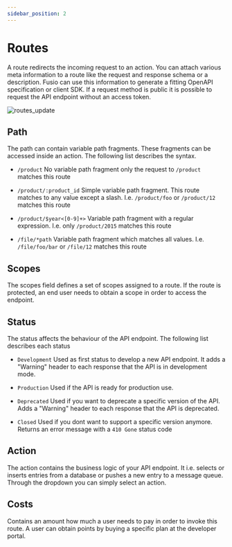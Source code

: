 ```yaml
---
sidebar_position: 2
---
```


# Routes

A route redirects the incoming request to an action. You can attach various meta information to a
route like the request and response schema or a description. Fusio can use this information to generate a fitting
OpenAPI specification or client SDK. If a request method is public it is possible to request the API endpoint without an
access token.

![routes_update](/img/backend/api/routes_update.png)

## Path

The path can contain variable path fragments. These fragments can be accessed inside an action.
The following list describes the syntax.

* `/product`
  No variable path fragment only the request to `/product` matches this route

* `/product/:product_id`
  Simple variable path fragment. This route matches to any value except a slash. I.e. `/product/foo` or `/product/12`
  matches this route

* `/product/$year<[0-9]+>`
  Variable path fragment with a regular expression. I.e. only `/product/2015` matches this route

* `/file/*path`
  Variable path fragment which matches all values. I.e. `/file/foo/bar` or `/file/12` matches this route

## Scopes

The scopes field defines a set of scopes assigned to a route. If the route is protected, an end user needs
to obtain a scope in order to access the endpoint.

## Status

The status affects the behaviour of the API endpoint. The following list describes each status

* `Development`
  Used as first status to develop a new API endpoint. It adds a "Warning" header to each response that the API is in
  development mode.

* `Production`
  Used if the API is ready for production use.

* `Deprecated`
  Used if you want to deprecate a specific version of the API. Adds a "Warning" header to each response that the API is
  deprecated.

* `Closed`
  Used if you dont want to support a specific version anymore. Returns an error message with a `410 Gone` status code

## Action

The action contains the business logic of your API endpoint. It i.e. selects or inserts entries from a database or
pushes a new entry to a message queue. Through the dropdown you can simply select an action.

## Costs

Contains an amount how much a user needs to pay in order to invoke this route. A user can obtain points by buying a
specific plan at the developer portal.
